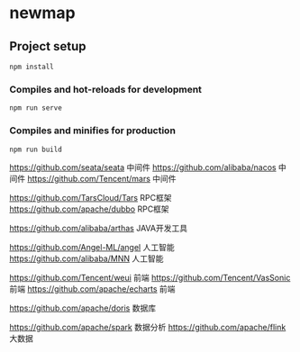 # newmap

## Project setup
```
npm install
```

### Compiles and hot-reloads for development
```
npm run serve
```

### Compiles and minifies for production
```
npm run build
```
https://github.com/seata/seata   中间件
https://github.com/alibaba/nacos   中间件
https://github.com/Tencent/mars  中间件

https://github.com/TarsCloud/Tars  RPC框架
https://github.com/apache/dubbo RPC框架

https://github.com/alibaba/arthas  JAVA开发工具

https://github.com/Angel-ML/angel  人工智能
https://github.com/alibaba/MNN 人工智能

https://github.com/Tencent/weui         前端
https://github.com/Tencent/VasSonic  前端
https://github.com/apache/echarts      前端

https://github.com/apache/doris  数据库

https://github.com/apache/spark 数据分析
https://github.com/apache/flink 大数据
